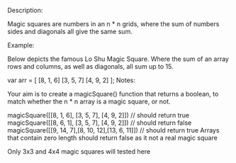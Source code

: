 Description:

Magic squares are numbers in an n * n grids, where the sum of numbers sides and diagonals all give the same sum.

Example:

Below depicts the famous Lo Shu Magic Square. Where the sum of an array rows and columns, as well as diagonals, all sum
up to 15.

var arr = [
[8, 1, 6]
[3, 5, 7]
[4, 9, 2]
]; Notes:

Your aim is to create a magicSquare() function that returns a boolean, to match whether the n * n array is a magic
square, or not.

magicSquare([[8, 1, 6], [3, 5, 7], [4, 9, 2]]) // should return true magicSquare([[8, 6, 1], [3, 5, 7], [4, 9, 2]]) //
should return false magicSquare([[9, 14, 7],[8, 10, 12],[13, 6, 11]]) // should return true Arrays that contain zero
length should return false as it not a real magic square

Only 3x3 and 4x4 magic squares will tested here
